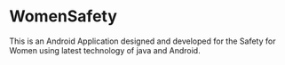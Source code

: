 # WomenSafety
This is an Android Application designed and developed for the Safety for Women using latest technology of java and Android.
